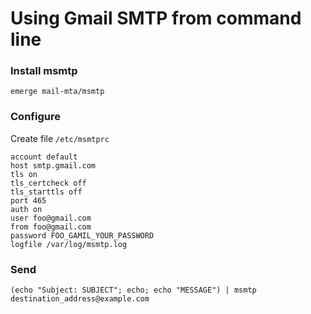 # Using Gmail SMTP from command line

### Install msmtp

	emerge mail-mta/msmtp

### Configure

Create file `/etc/msmtprc`

	account default
	host smtp.gmail.com
	tls on
	tls_certcheck off
	tls_starttls off
	port 465
	auth on
	user foo@gmail.com
	from foo@gmail.com
	password FOO_GAMIL_YOUR_PASSWORD
	logfile /var/log/msmtp.log

### Send

	(echo "Subject: SUBJECT"; echo; echo "MESSAGE") | msmtp destination_address@example.com
